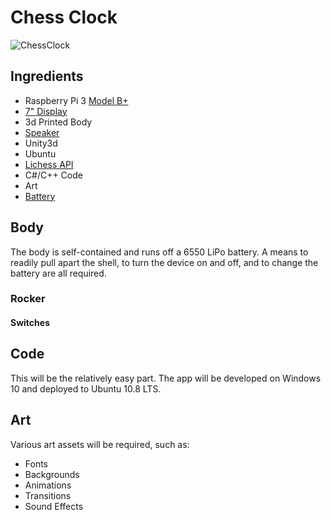 # Chess Clock

![ChessClock](res/SampleRender-1.png)

## Ingredients

* Raspberry Pi 3 [Model B+](https://raspberry.piaustralia.com.au/products/raspberry-pi-3-model-b-plus)
* [7" Display](https://raspberry.piaustralia.com.au/collections/displays/products/little-bird-5-display)
* 3d Printed Body
* [Speaker](https://raspberry.piaustralia.com.au/products/speaker-kit-for-raspberry-pi)
* Unity3d
* Ubuntu
* [Lichess API](https://lichess.org/api)
* C#/C++ Code
* Art
* [Battery](https://www.18650batterystore.com/collections/18650-batteries)

## Body

The body is self-contained and runs off a 6550 LiPo battery. A means to readily pull apart the shell, to turn the device on and off, and to change the battery are all required.

### Rocker

#### Switches

## Code

This will be the relatively easy part. The app will be developed on Windows 10 and deployed to Ubuntu 10.8 LTS.

## Art

Various art assets will be required, such as:

* Fonts
* Backgrounds
* Animations
* Transitions
* Sound Effects

